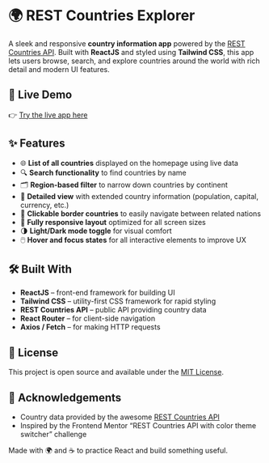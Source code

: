 # 🌍 REST Countries Explorer

A sleek and responsive **country information app** powered by the [REST Countries API](https://restcountries.com/). Built with **ReactJS** and styled using **Tailwind CSS**, this app lets users browse, search, and explore countries around the world with rich detail and modern UI features.

## 🔗 Live Demo

👉 [Try the live app here](https://planet-countries.netlify.app/)

## ✨ Features

- 🌐 **List of all countries** displayed on the homepage using live data
- 🔍 **Search functionality** to find countries by name
- 🗂️ **Region-based filter** to narrow down countries by continent
- 📄 **Detailed view** with extended country information (population, capital, currency, etc.)
- 🔗 **Clickable border countries** to easily navigate between related nations
- 📱 **Fully responsive layout** optimized for all screen sizes
- 🌗 **Light/Dark mode toggle** for visual comfort
- 🖱️ **Hover and focus states** for all interactive elements to improve UX

## 🛠️ Built With

- **ReactJS** – front-end framework for building UI
- **Tailwind CSS** – utility-first CSS framework for rapid styling
- **REST Countries API** – public API providing country data
- **React Router** – for client-side navigation
- **Axios / Fetch** – for making HTTP requests

## 📄 License

This project is open source and available under the [MIT License](LICENSE).

## 🙌 Acknowledgements

- Country data provided by the awesome [REST Countries API](https://restcountries.com/)
- Inspired by the Frontend Mentor “REST Countries API with color theme switcher” challenge

Made with 🌍 and ☕ to practice React and build something useful.
